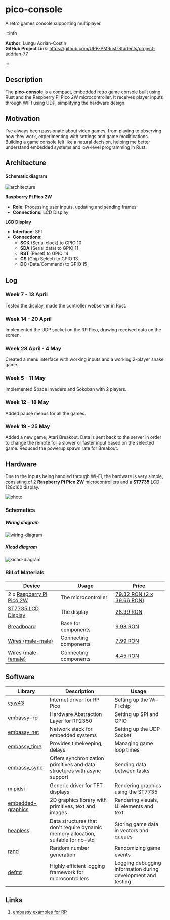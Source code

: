 # pico-console
A retro games console supporting multiplayer.

:::info 

**Author**: Lungu Adrian-Costin \
**GitHub Project Link**: https://github.com/UPB-PMRust-Students/project-addrian-77

:::

## Description

The **pico-console** is a compact, embedded retro game console built using Rust and the Raspberry Pi Pico 2W microcontroller. It receives player inputs through WIFI using UDP, simplifying the hardware design.

## Motivation

I've always been passionate about video games, from playing to observing how they work, experimenting with settings and game modifications. Building a game console felt like a natural decision, helping me better understand embedded systems and low-level programming in Rust.

## Architecture 
#### Schematic diagram
![architecture](./architecture-diagram.webp)

**Raspberry Pi Pico 2W**
 - **Role:** Processing user inputs, updating and sending frames
 - **Connections:** LCD Display

**LCD Display**
 - **Interface:** SPI
 - **Connections:** 
    - **SCK** (Serial clock) to GPIO 10
    - **SDA** (Serial data) to GPIO 11
    - **RST** (Reset) to GPIO 14 
    - **CS** (Chip Select) to GPIO 13
    - **DC** (Data/Command) to GPIO 15
## Log

<!-- write every week your progress here -->

### Week 7 - 13 April
Tested the display, made the controller webserver in Rust.
### Week 14 - 20 April
Implemented the UDP socket on the RP Pico, drawing received data on the screen.
### Week 28 April - 4 May
Created a menu interface with working inputs and a working 2-player snake game.
### Week 5 - 11 May
Implemented Space Invaders and Sokoban with 2 players.
### Week 12 - 18 May
Added pause menus for all the games.
### Week 19 - 25 May
Added a new game, Atari Breakout.
Data is sent back to the server in order to change the remote for a slower or faster input based on the selected game.
Reduced the powerup spawn rate for Breakout.
## Hardware

Due to the inputs being handled through Wi-Fi, the hardware is very simple, consisting of 2 **Raspberry Pi Pico 2W** microcontrollers and a **ST7735** LCD 128x160 display.

![photo](./photo.webp)

### Schematics

##### Wiring diagram
![wiring-diagram](./wiring_diagram.webp)

##### Kicad diagram
![kicad-diagram](./pico-console.svg)

### Bill of Materials

<!-- Fill out this table with all the hardware components that you might need.

The format is 
```
| [Device](link://to/device) | This is used ... | [price](link://to/store) |

```

-->

| Device | Usage | Price |
|--------|--------|-------|
| 2 x [Raspberry Pi Pico 2W](https://datasheets.raspberrypi.com/picow/pico-2-w-datasheet.pdf) | The microcontroller | [79.32 RON (2 x 39.66 RON)](https://www.optimusdigital.ro/ro/placi-raspberry-pi/13327-raspberry-pi-pico-2-w.html) |
| [ST7735 LCD Display](https://www.displayfuture.com/Display/datasheet/controller/ST7735.pdf) | The display | [28.99 RON](https://www.optimusdigital.ro/en/lcds/1311-modul-lcd-spi-de-18-128x160.html) |
| [Breadboard](https://www.optimusdigital.ro/en/breadboards/8-breadboard-hq-830-points.html) | Base for components | [9.98 RON](https://www.optimusdigital.ro/en/breadboards/8-breadboard-hq-830-points.html) |
| [Wires (male-male)](https://www.optimusdigital.ro/en/wires-with-connectors/12-breadboard-jumper-wire-set.html) | Connecting components | [7.99 RON](https://www.optimusdigital.ro/en/wires-with-connectors/12-breadboard-jumper-wire-set.html) |
| [Wires (male-female)](https://www.optimusdigital.ro/en/all-products/876-15-cm-male-female-wires-10p.html) | Connecting components | [4.45 RON](https://www.optimusdigital.ro/en/all-products/876-15-cm-male-female-wires-10p.html) |

## Software

| Library | Description | Usage |
|---------|-------------|-------|
| [cyw43](https://docs.rs/cyw43) | Internet driver for RP Pico | Setting up the Wi-Fi chip |
| [embassy-rp](https://crates.io/crates/embassy-rp) | Hardware Abstraction Layer for RP2350 | Setting up SPI and GPIO |
| [embassy_net](https://crates.io/crates/embassy-net) | Network stack for embedded systems | Setting up the UDP Socket |
| [embassy_time](https://crates.io/crates/embassy-time) | Provides timekeeping, delays | Managing game loop times |
| [embassy_sync](https://crates.io/crates/embassy-sync) | Offers synchronization primitives and data structures with async support | Sending data between tasks |
| [mipidsi](https://crates.io/crates/mipidsi) | Generic driver for TFT displays | Rendering graphics using the ST7735 |
| [embedded-graphics](https://crates.io/crates/embedded-graphics) | 2D graphics library with primitives, text and images | Rendering visuals, UI elements and text |
| [heapless](https://crates.io/crates/heapless) | Data structures that don't require dynamic memory allocation, suitable for no-std | Storing game data in vectors and queues |
| [rand](https://crates.io/crates/rand) | Random number generation | Randomizing game events |
| [defmt](https://crates.io/crates/defmt) | Highly efficient logging framework for microcontrollers | Logging debugging information during development and testing |


## Links

<!-- Add a few links that inspired you and that you think you will use for your project -->

1. [embassy examples for RP](https://github.com/embassy-rs/embassy/tree/main/examples)

